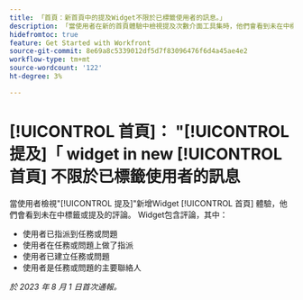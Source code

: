 ```yaml
---
title: 「首頁：新首頁中的提及Widget不限於已標籤使用者的訊息。」
description: 「當使用者在新的首頁體驗中檢視提及次數介面工具集時，他們會看到未在中標籤或提及的評論。」
hidefromtoc: true
feature: Get Started with Workfront
source-git-commit: 8e69a8c5339012df5d7f83096476f6d4a45ae4e2
workflow-type: tm+mt
source-wordcount: '122'
ht-degree: 3%

---
```



# [!UICONTROL 首頁]： &quot;[!UICONTROL 提及]「 widget in new [!UICONTROL 首頁] 不限於已標籤使用者的訊息

當使用者檢視&quot;[!UICONTROL 提及]&quot;新增Widget [!UICONTROL 首頁] 體驗，他們會看到未在中標籤或提及的評論。 Widget包含評論，其中：

* 使用者已指派到任務或問題
* 使用者在任務或問題上做了指派
* 使用者已建立任務或問題
* 使用者是任務或問題的主要聯絡人

_於 2023 年 8 月 1 日首次通報。_

